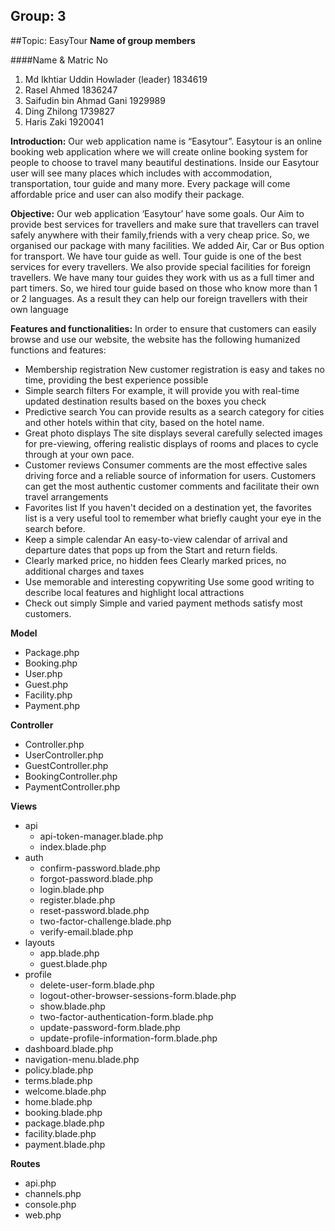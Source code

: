 ## Group: 3
##Topic: EasyTour
**Name of group members**

####Name & Matric No

1. Md Ikhtiar Uddin Howlader (leader) 1834619
2. Rasel Ahmed 1836247
3. Saifudin bin Ahmad Gani 1929989
4. Ding Zhilong 1739827
5. Haris Zaki 1920041

**Introduction:** 
Our web application name is “Easytour”. Easytour is an online booking web application where we will create online booking system for people to choose to travel many beautiful destinations. Inside our Easytour user will see many places which includes with accommodation, transportation, tour guide and many more. Every package will come affordable price and user can also modify their package.

**Objective:**
Our web application ‘Easytour’ have some goals. Our Aim to provide best services for travellers and make sure that travellers can travel safely anywhere with their family,friends with a very cheap price. So, we organised our package with many facilities. We added Air, Car or Bus option for transport. We have tour guide as well. Tour guide is one of the best services for every travellers. We also provide special facilities for foreign travellers. We have many tour guides they work with us as a full timer and part timers. So, we hired tour guide based on those who know more than 1 or 2 languages. As a result they can help our foreign travellers with their own language

**Features and functionalities:**
In order to ensure that customers can easily browse and use our website, the website has the following humanized functions and features:
- Membership registration
New customer registration is easy and takes no time, providing the best experience possible
- Simple search filters
For example, it will provide you with real-time updated destination results based on the boxes you check
- Predictive search
You can provide results as a search category for cities and other hotels within that city, based on the hotel name.
- Great photo displays
The site displays several carefully selected images for pre-viewing, offering realistic displays of rooms and places to cycle through at your own pace.
- Customer reviews
Consumer comments are the most effective sales driving force and a reliable source of information for users. Customers can get the most authentic customer comments and facilitate their own travel arrangements
- Favorites list
If you haven't decided on a destination yet, the favorites list is a very useful tool to remember what briefly caught your eye in the search before.
- Keep a simple calendar
An easy-to-view calendar of arrival and departure dates that pops up from the Start and return fields.
- Clearly marked price, no hidden fees
Clearly marked prices, no additional charges and taxes
- Use memorable and interesting copywriting
Use some good writing to describe local features and highlight local attractions
- Check out simply
Simple and varied payment methods satisfy most customers.

**Model**
- Package.php
- Booking.php
- User.php
- Guest.php
- Facility.php
- Payment.php

**Controller**
- Controller.php
- UserController.php
- GuestController.php
- BookingController.php
- PaymentController.php

**Views**
- api
     - api-token-manager.blade.php
     - index.blade.php
- auth
     - confirm-password.blade.php
     - forgot-password.blade.php
     - login.blade.php
     - register.blade.php
     - reset-password.blade.php
     - two-factor-challenge.blade.php
     - verify-email.blade.php
- layouts
     - app.blade.php
     - guest.blade.php
- profile
     - delete-user-form.blade.php
     - logout-other-browser-sessions-form.blade.php
     - show.blade.php
     - two-factor-authentication-form.blade.php
     - update-password-form.blade.php
     - update-profile-information-form.blade.php
- dashboard.blade.php
- navigation-menu.blade.php
- policy.blade.php
- terms.blade.php
- welcome.blade.php
- home.blade.php
- booking.blade.php
- package.blade.php
- facility.blade.php
- payment.blade.php

**Routes**
- api.php
- channels.php
- console.php
- web.php

